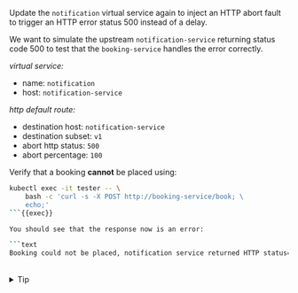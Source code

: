 Update the `notification` virtual service again to inject an HTTP abort fault 
to trigger an HTTP error status 500 instead of a delay.

We want to simulate the upstream `notification-service` returning status code 500 to test
that the `booking-service` handles the error correctly.

*virtual service:*
* name: `notification`
* host: `notification-service`

*http default route:*
* destination host: `notification-service`
* destination subset: `v1`
* abort http status: `500`
* abort percentage: `100`


Verify that a booking **cannot** be placed using:
```bash
kubectl exec -it tester -- \
    bash -c 'curl -s -X POST http://booking-service/book; \
    echo;'
```{{exec}}

You should see that the response now is an error: 

```text
Booking could not be placed, notification service returned HTTP status=500
```

<br>
<details><summary>Tip</summary>

```plain
apiVersion: networking.istio.io/v1beta1
kind: VirtualService
metadata:
 name: // TODO
spec:
 hosts:
 - // TODO
 http:
 - fault:
      abort:
        httpStatus: // TODO
        percentage:
          value: // TODO
   route:
   - destination:
      host: // TODO
      subset: // TODO
```{{copy}}
</details>

<br>
<details><summary>Solution</summary>

```plain
apiVersion: networking.istio.io/v1beta1
kind: VirtualService
metadata:
 name: notification
spec:
 hosts:
 - notification-service
 http:
 - fault:
      abort:
        httpStatus: 500
        percentage:
          value: 100
   route:
   - destination:
      host: notification-service
      subset: v1
```{{copy}}
</details>